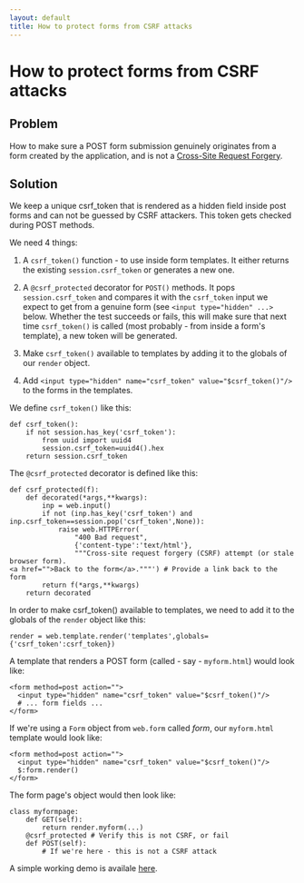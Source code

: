 ```yaml
---
layout: default
title: How to protect forms from CSRF attacks
---
```


# How to protect forms from CSRF attacks

## Problem

How to make sure a POST form submission genuinely originates from a form created by the application,
and is not a [Cross-Site Request Forgery](https://secure.wikimedia.org/wikipedia/en/wiki/Csrf).

## Solution

We keep a unique csrf_token that is rendered as a hidden field inside post forms and can not be guessed by CSRF attackers.
This token gets checked during POST methods.

We need 4 things:

1. A `csrf_token()` function - to use inside form templates. It either returns the existing `session.csrf_token` or generates a new one.

1. A `@csrf_protected` decorator for `POST()` methods. It pops `session.csrf_token` and compares it with the `csrf_token`
   input we expect to get from a genuine form (see `<input type="hidden" ...>` below.
   Whether the test succeeds or fails, this will make sure that next time `csrf_token()` is called (most probably - from
   inside a form's template), a new token will be generated.

1. Make `csrf_token()` available to templates by adding it to the globals of our `render` object.

1. Add `<input type="hidden" name="csrf_token" value="$csrf_token()"/>` to the forms in the templates.


We define `csrf_token()` like this:

    def csrf_token():
        if not session.has_key('csrf_token'):
            from uuid import uuid4
            session.csrf_token=uuid4().hex
        return session.csrf_token
    
The `@csrf_protected` decorator is defined like this:

    def csrf_protected(f):
        def decorated(*args,**kwargs):
            inp = web.input()
            if not (inp.has_key('csrf_token') and inp.csrf_token==session.pop('csrf_token',None)):
                raise web.HTTPError(
                    "400 Bad request",
                    {'content-type':'text/html'},
                    """Cross-site request forgery (CSRF) attempt (or stale browser form).
    <a href="">Back to the form</a>."""') # Provide a link back to the form
            return f(*args,**kwargs)
        return decorated

In order to make csrf_token() available to templates, we need to add it to the globals of the `render` object like this:

    render = web.template.render('templates',globals={'csrf_token':csrf_token})

A template that renders a POST form (called - say - `myform.html`) would look like:

    <form method=post action="">
      <input type="hidden" name="csrf_token" value="$csrf_token()"/>
      # ... form fields ...
    </form>

If we're using a `Form` object from `web.form` called _form_, our `myform.html` template would look like:

    <form method=post action="">
      <input type="hidden" name="csrf_token" value="$csrf_token()"/>
      $:form.render()
    </form>

The form page's object would then look like:

    class myformpage:
        def GET(self):
            return render.myform(...)
        @csrf_protected # Verify this is not CSRF, or fail
        def POST(self):
            # If we're here - this is not a CSRF attack

A simple working demo is availale [here](https://gist.github.com/857297).
